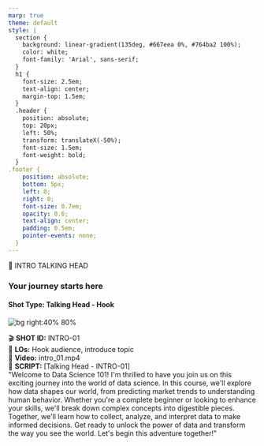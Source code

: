 ```yaml
---
marp: true
theme: default
style: |
  section {
    background: linear-gradient(135deg, #667eea 0%, #764ba2 100%);
    color: white;
    font-family: 'Arial', sans-serif;
  }
  h1 {
    font-size: 2.5em;
    text-align: center;
    margin-top: 1.5em;
  }
  .header {
    position: absolute;
    top: 20px;
    left: 50%;
    transform: translateX(-50%);
    font-size: 1.5em;
    font-weight: bold;
  }
.footer {
    position: absolute;
    bottom: 5px;
    left: 0;
    right: 0;
    font-size: 0.7em;
    opacity: 0.6;
    text-align: center;
    padding: 0.5em;
    pointer-events: none;
  }
---
```


<!-- _class: header -->
🎤 INTRO TALKING HEAD  

### Your journey starts here  
#### Shot Type: Talking Head - Hook

![bg right:40% 80%](https://placehold.co/400x300/FFFFFF/667eea/png?text=Instructor)  

<!-- _class: footer -->
🎬 **SHOT ID:** INTRO-01  
📌 **LOs:** Hook audience, introduce topic  
🎥 **Video:** intro_01.mp4  
📝 **SCRIPT:** [Talking Head - INTRO-01]  
"Welcome to Data Science 101! I'm thrilled to have you join us on this exciting journey into the world of data science. In this course, we'll explore how data shapes our world, from predicting market trends to understanding human behavior. Whether you're a complete beginner or looking to enhance your skills, we'll break down complex concepts into digestible pieces. Together, we'll learn how to collect, analyze, and interpret data to make informed decisions. Get ready to unlock the power of data and transform the way you see the world. Let's begin this adventure together!"

